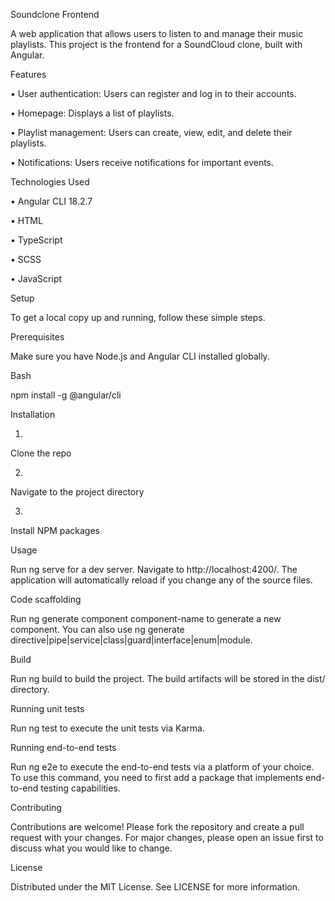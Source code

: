 Soundclone Frontend

A web application that allows users to listen to and manage their music playlists. This project is the frontend for a SoundCloud clone, built with Angular.

Features

•
User authentication: Users can register and log in to their accounts.

•
Homepage: Displays a list of playlists.

•
Playlist management: Users can create, view, edit, and delete their playlists.

•
Notifications: Users receive notifications for important events.

Technologies Used

•
Angular CLI 18.2.7

•
HTML

•
TypeScript

•
SCSS

•
JavaScript

Setup

To get a local copy up and running, follow these simple steps.

Prerequisites

Make sure you have Node.js and Angular CLI installed globally.

Bash


npm install -g @angular/cli


Installation

1.
Clone the repo

2.
Navigate to the project directory

3.
Install NPM packages

Usage

Run ng serve for a dev server. Navigate to http://localhost:4200/. The application will automatically reload if you change any of the source files.

Code scaffolding

Run ng generate component component-name to generate a new component. You can also use ng generate directive|pipe|service|class|guard|interface|enum|module.

Build

Run ng build to build the project. The build artifacts will be stored in the dist/ directory.

Running unit tests

Run ng test to execute the unit tests via Karma.

Running end-to-end tests

Run ng e2e to execute the end-to-end tests via a platform of your choice. To use this command, you need to first add a package that implements end-to-end testing capabilities.

Contributing

Contributions are welcome! Please fork the repository and create a pull request with your changes. For major changes, please open an issue first to discuss what you would like to change.

License

Distributed under the MIT License. See LICENSE for more information.

